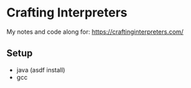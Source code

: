 # Crafting Interpreters

My notes and code along for: https://craftinginterpreters.com/

## Setup

- java (asdf install)
- gcc
